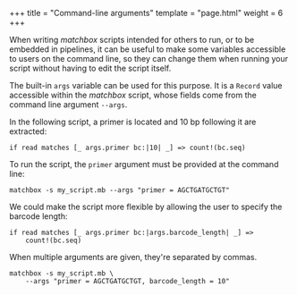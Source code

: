 +++
title = "Command-line arguments"
template = "page.html"
weight = 6
+++

When writing *matchbox* scripts intended for others to run, or to be embedded in pipelines, it can be useful to make some variables accessible to users on the command line, so they can change them when running your script without having to edit the script itself.

The built-in `args` variable can be used for this purpose. It is a <code class="type">Record</code> value accessible within the *matchbox* script, whose fields come from the command line argument `--args`.

In the following script, a primer is located and 10 bp following it are extracted:

```matchbox
if read matches [_ args.primer bc:|10| _] => count!(bc.seq)
```

To run the script, the `primer` argument must be provided at the command line:

```
matchbox -s my_script.mb --args "primer = AGCTGATGCTGT"
```

We could make the script more flexible by allowing the user to specify the barcode length:

```matchbox
if read matches [_ args.primer bc:|args.barcode_length| _] => 
    count!(bc.seq)
```

When multiple arguments are given, they're separated by commas. 

```
matchbox -s my_script.mb \
    --args "primer = AGCTGATGCTGT, barcode_length = 10"
```
